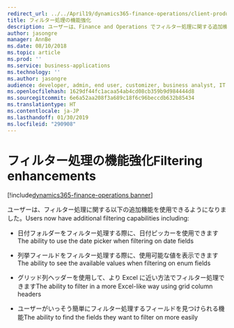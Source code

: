 ```yaml
---
redirect_url: ../../April19/dynamics365-finance-operations/client-productivity-usability-improvements
title: フィルター処理の機能強化
description: ユーザーは、Finance and Operations でフィルター処理に関する追加機能を使用できるようになりました。
author: jasongre
manager: AnnBe
ms.date: 08/10/2018
ms.topic: article
ms.prod: ''
ms.service: business-applications
ms.technology: ''
ms.author: jasongre
audience: developer, admin, end user, customizer, business analyst, IT pro
ms.openlocfilehash: 1629df44fc1acaa54ab4cd08cb359b9d984444d8
ms.sourcegitcommit: 6e6a52aa208f3a689c18f6c96beccdb632b85434
ms.translationtype: HT
ms.contentlocale: ja-JP
ms.lasthandoff: 01/30/2019
ms.locfileid: "290908"
---
```

# <a name="filtering-enhancements"></a><span data-ttu-id="4974b-103">フィルター処理の機能強化</span><span class="sxs-lookup"><span data-stu-id="4974b-103">Filtering enhancements</span></span>

[!include[dynamics365-finance-operations banner](../includes/dynamics365-finance-operations.md)]

<span data-ttu-id="4974b-104">ユーザーは、フィルター処理に関する以下の追加機能を使用できるようになりました。</span><span class="sxs-lookup"><span data-stu-id="4974b-104">Users now have additional filtering capabilities including:</span></span> 

- <span data-ttu-id="4974b-105">日付フォルダーをフィルター処理する際に、日付ピッカーを使用できます</span><span class="sxs-lookup"><span data-stu-id="4974b-105">The ability to use the date picker when filtering on date fields</span></span>

- <span data-ttu-id="4974b-106">列挙フィールドをフィルター処理する際に、使用可能な値を表示できます</span><span class="sxs-lookup"><span data-stu-id="4974b-106">The ability to see the available values when filtering on enum fields</span></span>

- <span data-ttu-id="4974b-107">グリッド列ヘッダーを使用して、より Excel に近い方法でフィルター処理できます</span><span class="sxs-lookup"><span data-stu-id="4974b-107">The ability to filter in a more Excel-like way using grid column headers</span></span>

- <span data-ttu-id="4974b-108">ユーザーがいっそう簡単にフィルター処理するフィールドを見つけられる機能</span><span class="sxs-lookup"><span data-stu-id="4974b-108">The ability to find the fields they want to filter on more easily</span></span>
